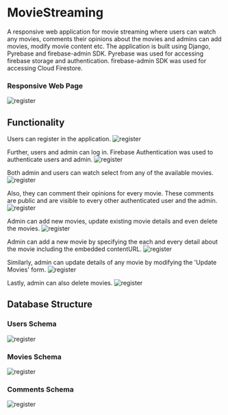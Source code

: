 # MovieStreaming

A responsive web application for movie streaming where users can watch any movies, comments their opinions about the movies and admins can add movies, modify movie content etc. The application is built using Django, Pyrebase and firebase-admin SDK.
Pyrebase was used for accessing firebase storage and authentication. firebase-admin SDK was used for accessing Cloud Firestore.


### Responsive Web Page
![register](/images/responsive.JPG)


## Functionality

Users can register in the application.
![register](/images/register.JPG)


Further, users and admin can log in. Firebase Authentication was used to authenticate users and admin.
![register](/images/login.JPG)


Both admin and users can watch select from any of the available movies.
![register](/images/user_home.JPG)


Also, they can comment their opinions for every movie. These comments are public and are visible to every other authenticated user and the admin.
![register](/images/comment.JPG)


Admin can add new movies, update existing movie details and even delete the movies.
![register](/images/admin_home.JPG)


Admin can add a new movie by specifying the each and every detail about the movie including the embedded contentURL.
![register](/images/addmovies.JPG)


Similarly, admin can update details of any movie by modifying the 'Update Movies' form.
![register](/images/updateform.JPG)


Lastly, admin can also delete movies.
![register](/images/deletemovie.JPG)


## Database Structure

### Users Schema
![register](/images/users-schema.JPG)


### Movies Schema
![register](/images/movie-schema.JPG)


### Comments Schema
![register](/images/comments-schema.JPG)

